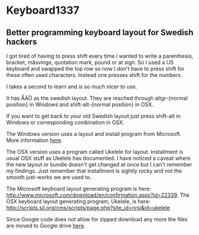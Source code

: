 # Keyboard1337

## Better programming keyboard layout for Swedish hackers

I got tired of having to press shift every time i wanted to write a parenthesis, bracket, måsvinge, quotation mark, pound or at sign. So I used a US keyboard and swapped the top row so now I don't have to press shift for these often used characters. Instead one presses shift for the numbers.

I takes a second to learn and is so much nicer to use.

It has ÅÄÖ as the swedish layout. They are reached through altgr-{normal position} in Windows and shift-alt-{normal position} in OSX.

If you want to get back to your old Swedish layout just press shift-alt in Windows or corresponding combination in OSX.

The Windows version uses a layout and install program from Microsoft. More information <a href="https://code.google.com/p/keyboard1337/wiki/PageName">here</a>.

The OSX version uses a program called Ukelele for layout. Installment is usual OSX stuff as Ukelele has documented. I have noticed a caveat where the new layout or bundle doesn't get changed at once but I can't remember my findings. Just remember that installment is sightly rocky and not the smooth just-works we are used to.

The Microsoft keyboard layout generating program is here: http://www.microsoft.com/download/en/confirmation.aspx?id=22339. The OSX keyboard layout generating program, Ukelele, is here: http://scripts.sil.org/cms/scripts/page.php?site_id=nrsi&id=ukelele

Since Google code does not allow for zipped download any more the files are moved to Google drive <a href="https://drive.google.com/folderview?id=0B4T0Fuickd6ldC11emRfZnNISlk&usp=sharing">here</a>.
